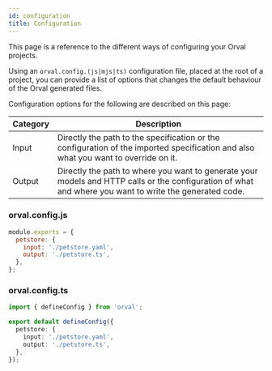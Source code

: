 ```yaml
---
id: configuration
title: Configuration
---
```


This page is a reference to the different ways of configuring your Orval projects.

Using an `orval.config.(js|mjs|ts)` configuration file, placed at the root of a project, you can provide a list of options that changes the default behaviour of the Orval generated files.

Configuration options for the following are described on this page:

<div>
<table className="table-auto">
  <thead>
    <tr>
      <th className="px-4 py-2">Category</th>
      <th className="px-4 py-2">Description</th>
    </tr>
  </thead>
  <tbody>
    <tr>
      <td className="border px-4 py-2">Input</td>
      <td className="border px-4 py-2">Directly the path to the specification or the configuration of the imported specification and also what you want to override on it.
      </td>
    </tr>
    <tr className="bg-gray-100">
      <td className="border px-4 py-2">Output</td>
      <td className="border px-4 py-2">Directly the path to where you want to generate your models and HTTP calls or the configuration of what and where you want to write the generated code.</td>
    </tr>
  </tbody>
</table>
</div>

### orval.config.js

```js
module.exports = {
  petstore: {
    input: './petstore.yaml',
    output: './petstore.ts',
  },
};
```

### orval.config.ts

```ts
import { defineConfig } from 'orval';

export default defineConfig({
  petstore: {
    input: './petstore.yaml',
    output: './petstore.ts',
  },
});
```
